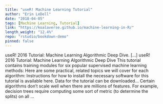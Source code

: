 ```yaml
---
title: "useR! Machine Learning Tutorial"
author: "Erin LeDell"
date: "2018-04-05"
tags: [Machine Learning, Tutorial]
link: "https://koalaverse.github.io/machine-learning-in-R/"
length_weight: "12.4%"
repo: "rstudio/bookdown-demo"
pinned: false
---
```


useR! 2016 Tutorial: Machine Learning Algorithmic Deep Dive. [...] useR! 2016 Tutorial: Machine Learning Algorithmic Deep Dive This tutorial contains training modules for six popular supervised machine learning methods: Here are some practical, related topics we will cover for each algorithm: Instructions for how to install the necessary software for this tutorial is available here. Data for the tutorial can be downloaded… Certain algorithms don’t scale well when there are millions of features. For example, decision trees require computing some sort of metric (to determine the splits) on all ...
